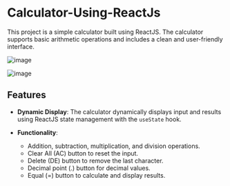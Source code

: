 # Calculator-Using-ReactJs


This project is a simple calculator built using ReactJS. The calculator supports basic arithmetic operations and includes a clean and user-friendly interface.

![image](https://github.com/jatin78380/Calculator-Using-ReactJs/assets/149093745/9687b561-d21d-4f10-a23d-0a02d3a3a3c2)

![image](https://github.com/jatin78380/Calculator-Using-ReactJs/assets/149093745/cb86b6fb-b422-4ca3-ba3c-e6ebf18264c8)



## Features

- **Dynamic Display**: The calculator dynamically displays input and results using ReactJS state management with the `useState` hook.

- **Functionality**:
  - Addition, subtraction, multiplication, and division operations.
  - Clear All (AC) button to reset the input.
  - Delete (DE) button to remove the last character.
  - Decimal point (.) button for decimal values.
  - Equal (=) button to calculate and display results.
